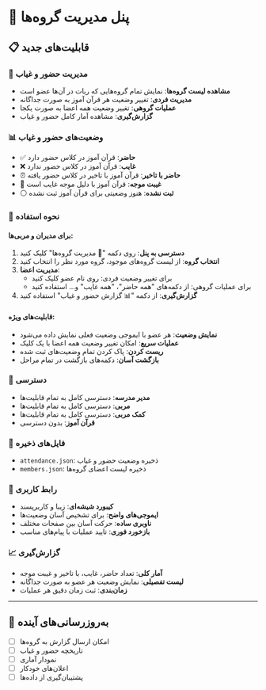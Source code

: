 # 🏫 پنل مدیریت گروه‌ها

## 📋 قابلیت‌های جدید

### 🔧 مدیریت حضور و غیاب
- **مشاهده لیست گروه‌ها**: نمایش تمام گروه‌هایی که ربات در آن‌ها عضو است
- **مدیریت فردی**: تغییر وضعیت هر قرآن آموز به صورت جداگانه
- **عملیات گروهی**: تغییر وضعیت همه اعضا به صورت یکجا
- **گزارش‌گیری**: مشاهده آمار کامل حضور و غیاب

### 📊 وضعیت‌های حضور و غیاب
- ✅ **حاضر**: قرآن آموز در کلاس حضور دارد
- ❌ **غایب**: قرآن آموز در کلاس حضور ندارد
- ⏰ **حاضر با تاخیر**: قرآن آموز با تاخیر در کلاس حضور یافته
- 📝 **غیبت موجه**: قرآن آموز با دلیل موجه غایب است
- ⚪ **ثبت نشده**: هنوز وضعیتی برای قرآن آموز ثبت نشده

### 🎯 نحوه استفاده

#### برای مدیران و مربی‌ها:
1. **دسترسی به پنل**: روی دکمه "🏫 مدیریت گروه‌ها" کلیک کنید
2. **انتخاب گروه**: از لیست گروه‌های موجود، گروه مورد نظر را انتخاب کنید
3. **مدیریت اعضا**: 
   - برای تغییر وضعیت فردی: روی نام عضو کلیک کنید
   - برای عملیات گروهی: از دکمه‌های "همه حاضر"، "همه غایب" و... استفاده کنید
4. **گزارش‌گیری**: از دکمه "📊 گزارش حضور و غیاب" استفاده کنید

#### قابلیت‌های ویژه:
- **نمایش وضعیت**: هر عضو با ایموجی وضعیت فعلی نمایش داده می‌شود
- **عملیات سریع**: امکان تغییر وضعیت همه اعضا با یک کلیک
- **ریست کردن**: پاک کردن تمام وضعیت‌های ثبت شده
- **بازگشت آسان**: دکمه‌های بازگشت در تمام مراحل

### 🔐 دسترسی
- **مدیر مدرسه**: دسترسی کامل به تمام قابلیت‌ها
- **مربی**: دسترسی کامل به تمام قابلیت‌ها
- **کمک مربی**: دسترسی کامل به تمام قابلیت‌ها
- **قرآن آموز**: بدون دسترسی

### 📁 فایل‌های ذخیره
- `attendance.json`: ذخیره وضعیت حضور و غیاب
- `members.json`: ذخیره لیست اعضای گروه‌ها

### 🎨 رابط کاربری
- **کیبورد شیشه‌ای**: زیبا و کاربرپسند
- **ایموجی‌های واضح**: برای تشخیص آسان وضعیت‌ها
- **ناوبری ساده**: حرکت آسان بین صفحات مختلف
- **بازخورد فوری**: تایید عملیات با پیام‌های مناسب

### 📈 گزارش‌گیری
- **آمار کلی**: تعداد حاضر، غایب، با تاخیر و غیبت موجه
- **لیست تفصیلی**: نمایش وضعیت هر عضو به صورت جداگانه
- **زمان‌بندی**: ثبت زمان دقیق هر عملیات

---

## 🔄 به‌روزرسانی‌های آینده
- [ ] امکان ارسال گزارش به گروه‌ها
- [ ] تاریخچه حضور و غیاب
- [ ] نمودار آماری
- [ ] اعلان‌های خودکار
- [ ] پشتیبان‌گیری از داده‌ها 